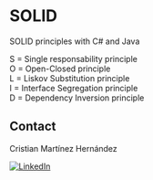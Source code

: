 # SOLID
SOLID principles with C# and Java

S = Single responsability principle <br/>
O = Open-Closed principle <br/>
L = Liskov Substitution principle <br/>
I = Interface Segregation principle <br/>
D = Dependency Inversion principle  

<!-- CONTACT -->
## Contact
Cristian Martínez Hernández 

[![LinkedIn][linkedin-shield]][linkedin-url]


<!-- MARKDOWN LINKS & IMAGES -->
[linkedin-shield]: https://img.shields.io/badge/-LinkedIn-black.svg?style=for-the-badge&logo=linkedin&colorB=555
[linkedin-url]: https://www.linkedin.com/in/cristian-mart%C3%ADnez-hern%C3%A1ndez-08043699/
